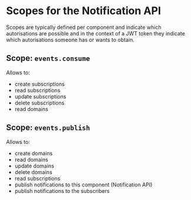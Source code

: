 # Scopes for the Notification API

Scopes are typically defined per component and indicate which autorisations are possible and in the context of a JWT token they indicate which autorisations someone has or wants to obtain.

## Scope: `events.consume`

Allows to:
- create subscriptions
- read subscriptions
- update subscriptions
- delete subscriptions
- read domains


## Scope: `events.publish`

Allows to:
- create domains
- read domains
- update domains
- delete domains
- read subscriptions
- publish notifications to this component (Notification API)
- publish notifications to the subscribers
